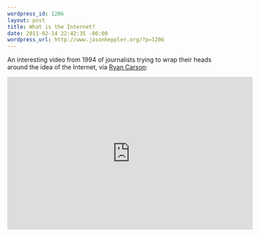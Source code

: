 ```yaml
--- 
wordpress_id: 1206
layout: post
title: What is the Internet?
date: 2011-02-14 22:42:35 -06:00
wordpress_url: http://www.jasonheppler.org/?p=1206
---
```

An interesting video from 1994 of journalists trying to wrap their heads around the idea of the Internet, via <a href="http://thinkvitamin.com/asides/what-is-internet/">Ryan Carson</a>:

<iframe title="YouTube video player" width="560" height="349" src="http://www.youtube.com/embed/JUs7iG1mNjI" frameborder="0" allowfullscreen></iframe>

